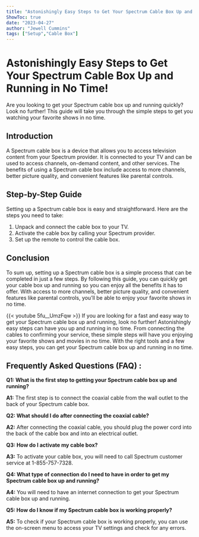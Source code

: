 ```yaml
---
title: "Astonishingly Easy Steps to Get Your Spectrum Cable Box Up and Running in No Time!"
ShowToc: true 
date: "2023-04-27"
author: "Jewell Cummins" 
tags: ["Setup","Cable Box"]
---
```

# Astonishingly Easy Steps to Get Your Spectrum Cable Box Up and Running in No Time!

Are you looking to get your Spectrum cable box up and running quickly? Look no further! This guide will take you through the simple steps to get you watching your favorite shows in no time.

## Introduction

A Spectrum cable box is a device that allows you to access television content from your Spectrum provider. It is connected to your TV and can be used to access channels, on-demand content, and other services. The benefits of using a Spectrum cable box include access to more channels, better picture quality, and convenient features like parental controls.

## Step-by-Step Guide

Setting up a Spectrum cable box is easy and straightforward. Here are the steps you need to take: 

1. Unpack and connect the cable box to your TV. 
2. Activate the cable box by calling your Spectrum provider. 
3. Set up the remote to control the cable box.

## Conclusion

To sum up, setting up a Spectrum cable box is a simple process that can be completed in just a few steps. By following this guide, you can quickly get your cable box up and running so you can enjoy all the benefits it has to offer. With access to more channels, better picture quality, and convenient features like parental controls, you’ll be able to enjoy your favorite shows in no time.

{{< youtube 5fu__UmzFqw >}} 
If you are looking for a fast and easy way to get your Spectrum cable box up and running, look no further! Astonishingly easy steps can have you up and running in no time. From connecting the cables to confirming your service, these simple steps will have you enjoying your favorite shows and movies in no time. With the right tools and a few easy steps, you can get your Spectrum cable box up and running in no time.

## Frequently Asked Questions (FAQ) :
**Q1: What is the first step to getting your Spectrum cable box up and running?**

**A1:** The first step is to connect the coaxial cable from the wall outlet to the back of your Spectrum cable box.

**Q2: What should I do after connecting the coaxial cable?**

**A2:** After connecting the coaxial cable, you should plug the power cord into the back of the cable box and into an electrical outlet.

**Q3: How do I activate my cable box?**

**A3:** To activate your cable box, you will need to call Spectrum customer service at 1-855-757-7328.

**Q4: What type of connection do I need to have in order to get my Spectrum cable box up and running?**

**A4:** You will need to have an internet connection to get your Spectrum cable box up and running.

**Q5: How do I know if my Spectrum cable box is working properly?**

**A5:** To check if your Spectrum cable box is working properly, you can use the on-screen menu to access your TV settings and check for any errors.





